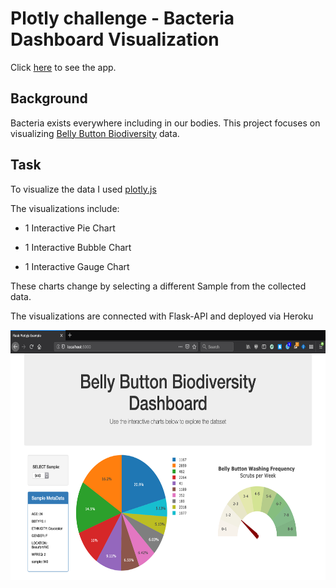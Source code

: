 # Plotly challenge - Bacteria Dashboard Visualization

Click [here](https://plotly-interactive-dashboards.herokuapp.com/) to see the app.

## Background
Bacteria exists everywhere including in our bodies. This project focuses on visualizing [Belly Button Biodiversity](http://robdunnlab.com/projects/belly-button-biodiversity/) data.


## Task
To visualize the data I used [plotly.js](https://plotly.com/javascript/)

The visualizations include:

- 1 Interactive Pie Chart 

- 1 Interactive Bubble Chart

- 1 Interactive Gauge Chart

These charts change by selecting a different Sample from the collected data.

The visualizations are connected with Flask-API and deployed via Heroku



<p align="center">
  <img width="660" height="400" src="https://github.com/ovinueza/Plotly-challenge/blob/master/Images/dashboard_part1.png">
</p>




